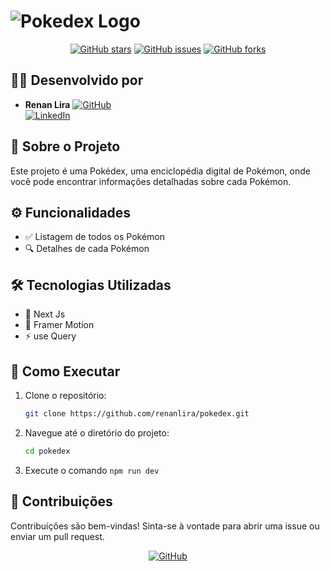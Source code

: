 # ![Pokedex Logo](https://static.wikia.nocookie.net/tkoc/images/4/4b/Pok%C3%A9dex_logo.png/revision/latest?cb=20200623145208&path-prefix=pt-br)

<p align="center">
  <a href="https://github.com/renanlira/pokedex/stargazers"><img src="https://img.shields.io/github/stars/renanlira/pokedex?style=social" alt="GitHub stars"></a>
  <a href="https://github.com/renanlira/pokedex/issues"><img src="https://img.shields.io/github/issues/renanlira/pokedex" alt="GitHub issues"></a>
  <a href="https://github.com/renanlira/pokedex/network/members"><img src="https://img.shields.io/github/forks/renanlira/pokedex" alt="GitHub forks"></a>
</p>

## 👨‍💻 Desenvolvido por

- **Renan Lira**
  [![GitHub](https://img.shields.io/badge/GitHub-000?style=for-the-badge&logo=github&logoColor=white)](https://github.com/renanlira)  
  [![LinkedIn](https://img.shields.io/badge/LinkedIn-0077B5?style=for-the-badge&logo=linkedin&logoColor=white)](https://www.linkedin.com/in/renanlira/)

## 📖 Sobre o Projeto

Este projeto é uma Pokédex, uma enciclopédia digital de Pokémon, onde você pode encontrar informações detalhadas sobre cada Pokémon.

## ⚙️ Funcionalidades

- ✅ Listagem de todos os Pokémon
- 🔍 Detalhes de cada Pokémon

## 🛠️ Tecnologias Utilizadas

- 🚀 Next Js
- 🎨 Framer Motion
- ⚡ use Query

## 🚀 Como Executar

1. Clone o repositório:

    ```bash
    git clone https://github.com/renanlira/pokedex.git
    ```

2. Navegue até o diretório do projeto:

    ```bash
    cd pokedex
    ```

3. Execute o comando `npm run dev`

## 🤝 Contribuições

Contribuições são bem-vindas! Sinta-se à vontade para abrir uma issue ou enviar um pull request.

<p align="center">
  <a href="https://github.com/renanlira/pokedex"><img src="https://img.shields.io/badge/Ver%20no%20GitHub-181717?style=for-the-badge&logo=github&logoColor=white" alt="GitHub"></a>
</p>
